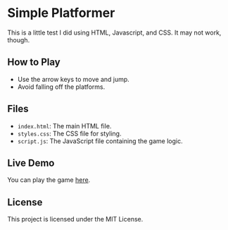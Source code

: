 # Simple Platformer

This is a little test I did using HTML, Javascript, and CSS. It may not work, though.

## How to Play

- Use the arrow keys to move and jump.
- Avoid falling off the platforms.

## Files

- `index.html`: The main HTML file.
- `styles.css`: The CSS file for styling.
- `script.js`: The JavaScript file containing the game logic.

## Live Demo

You can play the game [here](https://saf-codes.github.io/platformer-test).

## License

This project is licensed under the MIT License.
